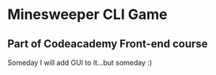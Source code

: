 # Minesweeper CLI Game
Part of Codeacademy Front-end course
------
Someday I will add GUI to it...but someday :)
